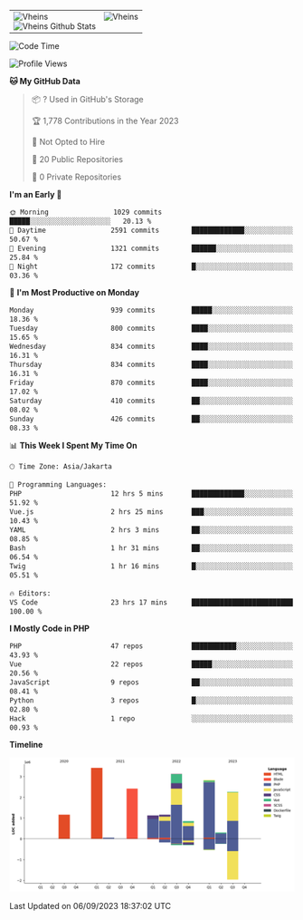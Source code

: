 <table>
  <tr>
    <td valign="top">
      <img src="https://github-readme-streak-stats.herokuapp.com/?user=Vheins&" alt="Vheins" /><br/>
      <img src="https://github-readme-stats.vercel.app/api?username=vheins&count_private=true&show_icons=true" alt="Vheins Github Stats">
    </td>
    <td valign="top">
      <img src="https://github-readme-stats.vercel.app/api/top-langs/?username=Vheins&count_private=true" alt="Vheins" /><br/>
    </td>
  </tr>
</table>

<!--START_SECTION:waka-->
![Code Time](http://img.shields.io/badge/Code%20Time-572%20hrs%2024%20mins-blue)

![Profile Views](http://img.shields.io/badge/Profile%20Views-0-blue)

**🐱 My GitHub Data** 

> 📦 ? Used in GitHub's Storage 
 > 
> 🏆 1,778 Contributions in the Year 2023
 > 
> 🚫 Not Opted to Hire
 > 
> 📜 20 Public Repositories 
 > 
> 🔑 0 Private Repositories 
 > 
**I'm an Early 🐤** 

```text
🌞 Morning                1029 commits        █████░░░░░░░░░░░░░░░░░░░░   20.13 % 
🌆 Daytime                2591 commits        █████████████░░░░░░░░░░░░   50.67 % 
🌃 Evening                1321 commits        ██████░░░░░░░░░░░░░░░░░░░   25.84 % 
🌙 Night                  172 commits         █░░░░░░░░░░░░░░░░░░░░░░░░   03.36 % 
```
📅 **I'm Most Productive on Monday** 

```text
Monday                   939 commits         █████░░░░░░░░░░░░░░░░░░░░   18.36 % 
Tuesday                  800 commits         ████░░░░░░░░░░░░░░░░░░░░░   15.65 % 
Wednesday                834 commits         ████░░░░░░░░░░░░░░░░░░░░░   16.31 % 
Thursday                 834 commits         ████░░░░░░░░░░░░░░░░░░░░░   16.31 % 
Friday                   870 commits         ████░░░░░░░░░░░░░░░░░░░░░   17.02 % 
Saturday                 410 commits         ██░░░░░░░░░░░░░░░░░░░░░░░   08.02 % 
Sunday                   426 commits         ██░░░░░░░░░░░░░░░░░░░░░░░   08.33 % 
```


📊 **This Week I Spent My Time On** 

```text
🕑︎ Time Zone: Asia/Jakarta

💬 Programming Languages: 
PHP                      12 hrs 5 mins       █████████████░░░░░░░░░░░░   51.92 % 
Vue.js                   2 hrs 25 mins       ███░░░░░░░░░░░░░░░░░░░░░░   10.43 % 
YAML                     2 hrs 3 mins        ██░░░░░░░░░░░░░░░░░░░░░░░   08.85 % 
Bash                     1 hr 31 mins        ██░░░░░░░░░░░░░░░░░░░░░░░   06.54 % 
Twig                     1 hr 16 mins        █░░░░░░░░░░░░░░░░░░░░░░░░   05.51 % 

🔥 Editors: 
VS Code                  23 hrs 17 mins      █████████████████████████   100.00 % 
```

**I Mostly Code in PHP** 

```text
PHP                      47 repos            ███████████░░░░░░░░░░░░░░   43.93 % 
Vue                      22 repos            █████░░░░░░░░░░░░░░░░░░░░   20.56 % 
JavaScript               9 repos             ██░░░░░░░░░░░░░░░░░░░░░░░   08.41 % 
Python                   3 repos             █░░░░░░░░░░░░░░░░░░░░░░░░   02.80 % 
Hack                     1 repo              ░░░░░░░░░░░░░░░░░░░░░░░░░   00.93 % 
```



**Timeline**

![Lines of Code chart](https://raw.githubusercontent.com/vheins/vheins/main/assets/bar_graph.png)


 Last Updated on 06/09/2023 18:37:02 UTC
<!--END_SECTION:waka-->
